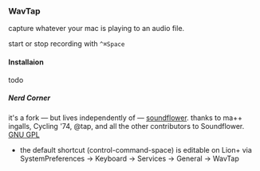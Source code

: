 ### WavTap
capture whatever your mac is playing to an audio file.

start or stop recording with `^⌘Space`

#### Installaion
todo

##### Nerd Corner
it's a fork — but lives independently of — [soundflower](https://github.com/tap/Soundflower).
thanks to ma++ ingalls, Cycling '74, @tap, and all the other contributors to Soundflower.
[GNU GPL](http://www.gnu.org/copyleft/gpl.html)

- the default shortcut (control-command-space) is editable on Lion+ via SystemPreferences -> Keyboard -> Services -> General -> WavTap
